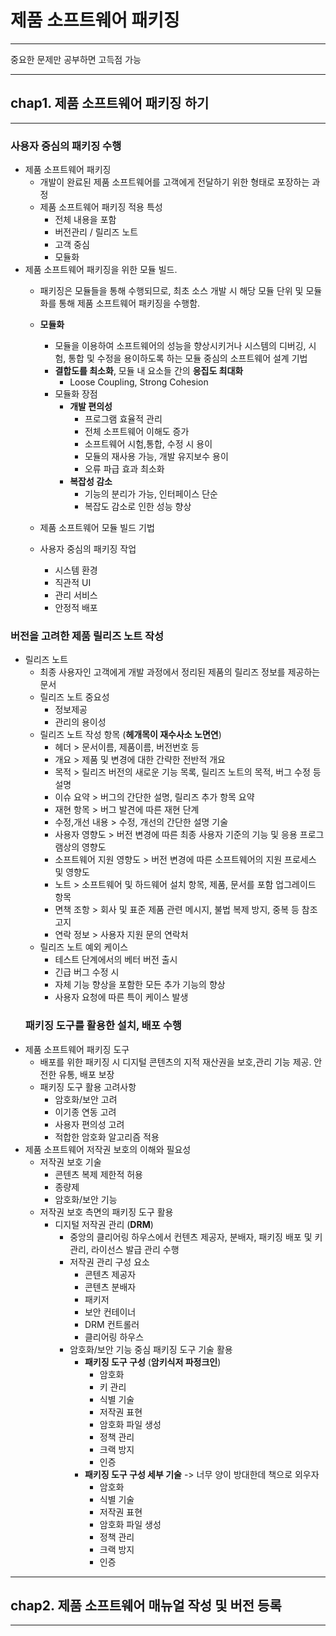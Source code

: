 # 제품 소프트웨어 패키징

---
중요한 문제만 공부하면 고득점 가능

---

## chap1. 제품 소프트웨어 패키징 하기

---

### 사용자 중심의 패키징 수행

- 제품 소프트웨어 패키징
  - 개발이 완료된 제품 소프트웨어를 고객에게 전달하기 위한 형태로 포장하는 과정
  - 제품 소프트웨어 패키징 적용 특성
    - 전체 내용을 포함
    - 버전관리 / 릴리즈 노트
    - 고객 중심
    - 모듈화
- 제품 소프트웨어 패키징을 위한 모듈 빌드.
  - 패키징은 모듈들을 통해 수행되므로, 최초 소스 개발 시 해당 모듈 단위 및 모듈화를 통해 제품 소프트웨어 패키징을 수행함.
  
  - **모듈화**
    - 모듈을 이용하여 소프트웨어의 성능을 향상시키거나 시스템의 디버깅, 시험, 통합 및 수정을 용이하도록 하는 모듈 중심의 소프트웨어 설계 기법
    - **결합도를 최소화**, 모듈 내 요소들 간의 **응집도 최대화**
      - Loose Coupling, Strong Cohesion
    - 모듈화 장점
      - **개발 편의성**
        - 프로그램 효율적 관리
        - 전체 소프트웨어 이해도 증가
        - 소프트웨어 시험,통합, 수정 시 용이
        - 모듈의 재사용 가능, 개발 유지보수 용이
        - 오류 파급 효과 최소화
      - **복잡성 감소**
        - 기능의 분리가 가능, 인터페이스 단순
        - 복잡도 감소로 인한 성능 향상
  - 제품 소프트웨어 모듈 빌드 기법
  - 사용자 중심의 패키징 작업
    - 시스템 환경
    - 직관적 UI
    - 관리 서비스
    - 안정적 배포
### 버전을 고려한 제품 릴리즈 노트 작성
- 릴리즈 노트
  - 최종 사용자인 고객에게 개발 과정에서 정리된 제품의 릴리즈 정보를 제공하는 문서
  - 릴리즈 노트 중요성
    - 정보제공
    - 관리의 용이성
  - 릴리즈 노트 작성 항목 (**헤개목이 재수사소 노면연**)
    - 헤더 > 문서이름, 제품이름, 버전번호 등
    - 개요 > 제품 및 변경에 대한 간략한 전반적 개요
    - 목적 > 릴리즈 버전의 새로운 기능 목록, 릴리즈 노트의 목적, 버그 수정 등 설명
    - 이슈 요약 > 버그의 간단한 설명, 릴리즈 추가 항목 요약
    - 재현 항목 > 버그 발견에 따른 재현 단계
    - 수정,개선 내용 > 수정, 개선의 간단한 설명 기술
    - 사용자 영향도 > 버전 변경에 따른 최종 사용자 기준의 기능 및 응용 프로그램상의 영향도
    - 소프트웨어 지원 영향도 > 버전 변경에 따른 소프트웨어의 지원 프로세스 및 영향도
    - 노트 > 소프트웨어 및 하드웨어 설치 항목, 제품, 문서를 포함 업그레이드 항목
    - 면책 조항 > 회사 및 표준 제품 관련 메시지, 불법 복제 방지, 중복 등 참조 고지
    - 연락 정보 > 사용자 지원 문의 연락처
  - 릴리즈 노트 예외 케이스
    - 테스트 단계에서의 베터 버전 출시
    - 긴급 버그 수정 시
    - 자체 기능 향상을 포함한 모든 추가 기능의 향상
    - 사용자 요청에 따른 특이 케이스 발생
  ### 패키징 도구를 활용한 설치, 배포 수행
- 제품 소프트웨어 패키징 도구
  - 배포를 위한 패키징 시 디지털 콘텐츠의 지적 재산권을 보호,관리 기능 제공. 안전한 유통, 배포 보장
  - 패키징 도구 활용 고려사항
    - 암호화/보안 고려
    - 이기종 연동 고려
    - 사용자 편의성 고려
    - 적합한 암호화 알고리즘 적용
- 제품 소프트웨어 저작권 보호의 이해와 필요성
  - 저작권 보호 기술
    - 콘텐츠 복제 제한적 허용
    - 종량제
    - 암호화/보안 기능
  - 저작권 보호 측면의 패키징 도구 활용
    - 디지털 저작권 관리 (**DRM**)
      - 중앙의 클리어링 하우스에서 컨텐츠 제공자, 분배자, 패키징 배포 및 키 관리, 라이선스 발급 관리 수행
      - 저작권 관리 구성 요소
        - 콘텐츠 제공자
        - 콘텐츠 분배자
        - 패키저
        - 보안 컨테이너
        - DRM 컨트롤러
        - 클리어링 하우스
      - 암호화/보안 기능 중심 패키징 도구 기술 활용
        - **패키징 도구 구성** (**암키식저 파정크인**)
          - 암호화
          - 키 관리
          - 식별 기술
          - 저작권 표현
          - 암호화 파일 생성
          - 정책 관리
          - 크랙 방지
          - 인증
        - **패키징 도구 구성 세부 기술** -> 너무 양이 방대한데 책으로 외우자
          - 암호화
          - 식별 기술
          - 저작권 표현
          - 암호화 파일 생성
          - 정책 관리
          - 크랙 방지
          - 인증
---

## chap2. 제품 소프트웨어 매뉴얼 작성 및 버전 등록

---
